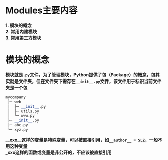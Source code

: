 # Modules主要内容
**1. 模块的概念**  
**2. 常用内建模块**  
**3. 常用第三方模块**  
# 模块的概念  
**模块就是```.py```文件，为了管理模块，Python提供了包（Package）的概念，包其实就是文件夹，但在文件夹下需存在```__init__.py```文件，该文件用于标识当前文件夹是一个包**  
```python
mycompany
 ├─ web
 │  ├─ __init__.py
 │  ├─ utils.py
 │  └─ www.py
 ├─ __init__.py
 ├─ abc.py
 └─ xyz.py
```
**__xxx__这样的变量是特殊变量，可以被直接引用，如```__author__ = SLZ```，一般不用这种变量**  
**_xxx这样的函数或变量是非公开的，不应该被直接引用**
